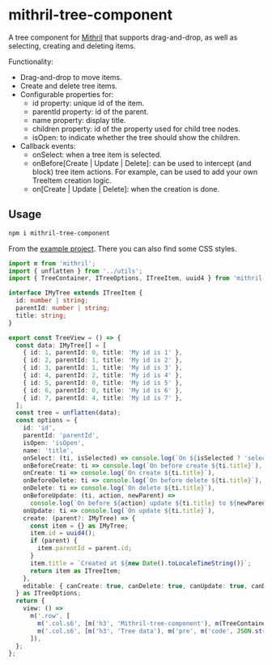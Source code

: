 # mithril-tree-component

A tree component for [Mithril](https://mithril.js.org) that supports drag-and-drop, as well as selecting, creating and deleting items.

Functionality:
- Drag-and-drop to move items.
- Create and delete tree items.
- Configurable properties for:
  - id property: unique id of the item.
  - parentId property: id of the parent.
  - name property: display title.
  - children property: id of the property used for child tree nodes.
  - isOpen: to indicate whether the tree should show the children.
- Callback events:
  - onSelect: when a tree item is selected.
  - onBefore[Create | Update | Delete]: can be used to intercept (and block) tree item actions. For example, can be used to add your own TreeItem creation logic.
  - on[Create | Update | Delete]: when the creation is done.

## Usage

```bash
npm i mithril-tree-component
```

From the [example project](../example). There you can also find some CSS styles.

```ts
import m from 'mithril';
import { unflatten } from '../utils';
import { TreeContainer, ITreeOptions, ITreeItem, uuid4 } from 'mithril-tree-component';

interface IMyTree extends ITreeItem {
  id: number | string;
  parentId: number | string;
  title: string;
}

export const TreeView = () => {
  const data: IMyTree[] = [
    { id: 1, parentId: 0, title: 'My id is 1' },
    { id: 2, parentId: 1, title: 'My id is 2' },
    { id: 3, parentId: 1, title: 'My id is 3' },
    { id: 4, parentId: 2, title: 'My id is 4' },
    { id: 5, parentId: 0, title: 'My id is 5' },
    { id: 6, parentId: 0, title: 'My id is 6' },
    { id: 7, parentId: 4, title: 'My id is 7' },
  ];
  const tree = unflatten(data);
  const options = {
    id: 'id',
    parentId: 'parentId',
    isOpen: 'isOpen',
    name: 'title',
    onSelect: (ti, isSelected) => console.log(`On ${isSelected ? 'select' : 'unselect'}: ${ti.title}`),
    onBeforeCreate: ti => console.log(`On before create ${ti.title}`),
    onCreate: ti => console.log(`On create ${ti.title}`),
    onBeforeDelete: ti => console.log(`On before delete ${ti.title}`),
    onDelete: ti => console.log(`On delete ${ti.title}`),
    onBeforeUpdate: (ti, action, newParent) =>
      console.log(`On before ${action} update ${ti.title} to ${newParent ? newParent.title : ''}.`),
    onUpdate: ti => console.log(`On update ${ti.title}`),
    create: (parent?: IMyTree) => {
      const item = {} as IMyTree;
      item.id = uuid4();
      if (parent) {
        item.parentId = parent.id;
      }
      item.title = `Created at ${new Date().toLocaleTimeString()}`;
      return item as ITreeItem;
    },
    editable: { canCreate: true, canDelete: true, canUpdate: true, canDeleteParent: false },
  } as ITreeOptions;
  return {
    view: () =>
      m('.row', [
        m('.col.s6', [m('h3', 'Mithril-tree-component'), m(TreeContainer, { tree, options })]),
        m('.col.s6', [m('h3', 'Tree data'), m('pre', m('code', JSON.stringify(tree, null, 2)))]),
      ]),
  };
};
```
